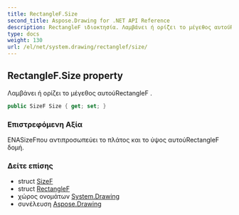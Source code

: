 ```yaml
---
title: RectangleF.Size
second_title: Aspose.Drawing for .NET API Reference
description: RectangleF ιδιοκτησία. Λαμβάνει ή ορίζει το μέγεθος αυτούRectangleF .
type: docs
weight: 130
url: /el/net/system.drawing/rectanglef/size/
---
```

## RectangleF.Size property

Λαμβάνει ή ορίζει το μέγεθος αυτούRectangleF .

```csharp
public SizeF Size { get; set; }
```

### Επιστρεφόμενη Αξία

ΕΝΑSizeFπου αντιπροσωπεύει το πλάτος και το ύψος αυτούRectangleF δομή.

### Δείτε επίσης

* struct [SizeF](../../sizef/)
* struct [RectangleF](../)
* χώρος ονομάτων [System.Drawing](../../rectanglef/)
* συνέλευση [Aspose.Drawing](../../../)


